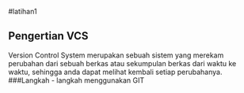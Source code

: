 #latihan1

## Pengertian VCS
Version Control System merupakan sebuah sistem yang merekam perubahan dari sebuah berkas atau sekumpulan berkas dari waktu ke waktu,
sehingga anda dapat melihat kembali setiap perubahanya.
###Langkah - langkah menggunakan GIT
